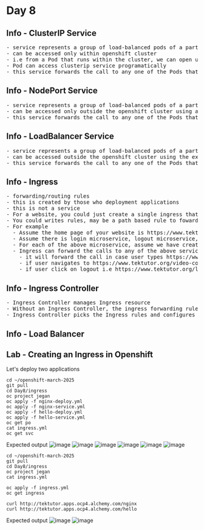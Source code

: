 # Day 8

## Info - ClusterIP Service
<pre>
- service represents a group of load-balanced pods of a particular deployment
- can be accessed only within openshift cluster
- i.e from a Pod that runs within the cluster, we can open up a shell and access this type of service manually
- Pod can access clusterip service programatically
- this service forwards the call to any one of the Pods that belongs to single deployment
</pre>

## Info - NodePort Service
<pre>
- service represents a group of load-balanced pods of a particular deployment  
- can be accessed only outside the openshift cluster using any Node IP and Node Port allocated to the service
- this service forwards the call to any one of the Pods that belongs to a single deployment
</pre>


## Info - LoadBalancer Service
<pre>
- service represents a group of load-balanced pods of a particular deployment
- can be accessed outside the openshift cluster using the external Ip assigned to the loadbalancer service and service port
- this service forwards the call to any one of the Pods that belongs to a single deployment
</pre>

## Info - Ingress
<pre>
- forwarding/routing rules
- this is created by those who deployment applications
- this is not a service
- For a website, you could just create a single ingress that provides a public url
- You could writes rules, may be a path based rule to foward the calls to different services
- For example
  - Assume the home page of your website is https://www.tektutor.org
  - Assume there is login microservice, logout microservice, self paced video course microservice, etc.,
  - For each of the above microservice, assume we have created a NodePort or LoadBalancer or ClusterIP service
  - Ingress can forward the calls to any of the above services
    - it will forward the call in case user types https://www.tektutor.org/login, this call be routed to login microservice
    - if user navigates to https://www.tektutor.org/video-course, this call can be routed to video-course microservice
    - if user click on logout i.e https://www.tektutor.org/logout, this call can be routed to logout microservice
</pre>

## Info - Ingress Controller
<pre>
- Ingress Controller manages Ingress resource  
- Without an Ingress Controller, the ingress forwarding rules will not work
- Ingress Controller picks the Ingress rules and configures a Load Balancer to route the traffice at runtime
</pre>

## Info - Load Balancer


## Lab - Creating an Ingress in Openshift

Let's deploy two applications
```
cd ~/openshift-march-2025
git pull
cd Day8/ingress
oc project jegan
oc apply -f nginx-deploy.yml
oc apply -f nginx-service.yml
oc apply -f hello-deploy.yml
oc apply -f hello-service.yml
oc get po
cat ingress.yml
oc get svc
```
Expected output
![image](https://github.com/user-attachments/assets/616f20b2-4a2e-4e11-85ff-c8313343cfb3)
![image](https://github.com/user-attachments/assets/a57b645d-47f4-457d-b351-b07a803e830d)
![image](https://github.com/user-attachments/assets/7be5e0f5-4eff-49aa-98e3-77f11b0e3414)
![image](https://github.com/user-attachments/assets/906be19a-a557-4dc2-aa50-64dfb69077ca)
![image](https://github.com/user-attachments/assets/72ac9ce4-5be3-4a85-8ccc-41f8294c4874)
![image](https://github.com/user-attachments/assets/327e4cd0-6b05-4684-a2a2-45da08d5408a)

```
cd ~/openshift-march-2025
git pull
cd Day8/ingress
oc project jegan
cat ingress.yml

oc apply -f ingress.yml
oc get ingress

curl http://tektutor.apps.ocp4.alchemy.com/nginx
curl http://tektutor.apps.ocp4.alchemy.com/hello
```

Expected output
![image](https://github.com/user-attachments/assets/ca0b26a9-db06-4a5e-bc5a-c8f897f19edc)
![image](https://github.com/user-attachments/assets/f0d91685-21e2-40ab-8f06-a7c0cccec37c)
